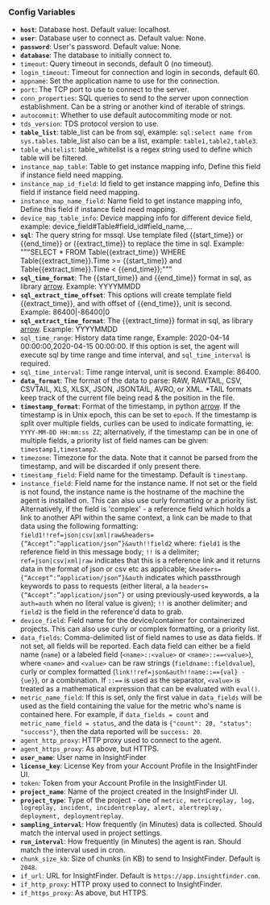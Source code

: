 ### Config Variables
* **`host`**: Database host. Default value: localhost.
* **`user`**: Database user to connect as. Default value: None.
* **`password`**: User's password. Default value: None.
* **`database`**: The database to initially connect to.
* `timeout`: Query timeout in seconds, default 0 (no timeout).
* `login_timeout`: Timeout for connection and login in seconds, default 60.
* `appname`: Set the application name to use for the connection.
* `port`: The TCP port to use to connect to the server.
* `conn_properties`: SQL queries to send to the server upon connection establishment. Can be a string or another kind of iterable of strings.
* `autocommit`: Whether to use default autocommiting mode or not.
* `tds_version`: TDS protocol version to use.
* **`table_list`**: table_list can be from sql, example: `sql:select name from sys.tables`. table_list also can be a list, example: `table1,table2,table3`.
* `table_whitelist`: table_whitelist is a regex string used to define which table will be filtered.
* `instance_map_table`: Table to get instance mapping info, Define this field if instance field need mapping.
* `instance_map_id_field`: Id field to get instance mapping info, Define this field if instance field need mapping.
* `instance_map_name_field`: Name field to get instance mapping info, Define this field if instance field need mapping.
* `device_map_table_info`: Device mapping info for different device field, example: device_field#Table#field_id#field_name,...
* **`sql`**: The query string for mssql. Use template filed {{start_time}} or {{end_time}} or {{extract_time}} to replace the time in sql. Example: """SELECT * FROM Table{{extract_time}} WHERE Table{{extract_time}}.Time >= {{start_time}} and Table{{extract_time}}.Time < {{end_time}};"""
* **`sql_time_format`**: The {{start_time}} and {{end_time}} format in sql, as library [arrow](https://arrow.readthedocs.io/en/latest/#supported-tokens). Example: YYYYMMDD
* **`sql_extract_time_offset`**: This options will create template field {{extract_time}}, and with offset of {{end_time}}, unit is second. Example: 86400|-86400|0
* **`sql_extract_time_format`**: The {{extract_time}} format in sql, as library [arrow](https://arrow.readthedocs.io/en/latest/#supported-tokens). Example: YYYYMMDD 
* `sql_time_range`: History data time range, Example: 2020-04-14 00:00:00,2020-04-15 00:00:00. If this option is set, the agent will execute sql by time range and time interval, and `sql_time_interval` is required. 
* `sql_time_interval`: Time range interval, unit is second. Example: 86400.
* **`data_format`**: The format of the data to parse: RAW, RAWTAIL, CSV, CSVTAIL, XLS, XLSX, JSON, JSONTAIL, AVRO, or XML. \*TAIL formats keep track of the current file being read & the position in the file.
* **`timestamp_format`**: Format of the timestamp, in python [arrow](https://arrow.readthedocs.io/en/latest/#supported-tokens). If the timestamp is in Unix epoch, this can be set to `epoch`. If the timestamp is split over multiple fields, curlies can be used to indicate formatting, ie: `YYYY-MM-DD HH:mm:ss ZZ`; alternatively, if the timestamp can be in one of multiple fields, a priority list of field names can be given: `timestamp1,timestamp2`.
* `timezone`: Timezone for the data. Note that it cannot be parsed from the timestamp, and will be discarded if only present there.
* `timestamp_field`: Field name for the timestamp. Default is `timestamp`.
* `instance_field`: Field name for the instance name. If not set or the field is not found, the instance name is the hostname of the machine the agent is installed on. This can also use curly formatting or a priority list. Alternatively, if the field is 'complex' - a reference field which holds a link to another API within the same context, a link can be made to that data using the following formatting: `field1!!ref=json|csv|xml|raw&headers={“Accept”:”application/json”}&auth!!field2` where: `field1` is the reference field in this message body; `!!` is a delimiter; `ref=json|csv|xml|raw` indicates that this is a reference link and it returns data in the format of json or csv etc as applicable; `&headers={“Accept”:”application/json”}&auth` indicates which passthrough keywords to pass to requests (either literal, a la `headers={“Accept”:”application/json”}` or using previously-used keywords, a la `auth=auth` when no literal value is given); `!!` is another delimiter; and `field2` is the field in the reference'd data to grab.
* `device_field`: Field name for the device/container for containerized projects. This can also use curly or complex formatting, or a priority list.
* `data_fields`: Comma-delimited list of field names to use as data fields. If not set, all fields will be reported. Each data field can either be a field name (`name`) or a labeled field (`<name>::<value>` or `<name>::==<value>`), where `<name>` and `<value>` can be raw strings (`fieldname::fieldvalue`), curly or complex formatted (`link!!ref=json&auth!!name::=={val} - {ue}`), or a combination. If `::==` is used as the separator, `<value>` is treated as a mathematical expression that can be evaluated with `eval()`.
* `metric_name_field`: If this is set, only the first value in `data_fields` will be used as the field containing the value for the metric who's name is contained here. For example, if `data_fields = count` and `metric_name_field = status`, and the data is `{"count": 20, "status": "success"}`, then the data reported will be `success: 20`.
* `agent_http_proxy`: HTTP proxy used to connect to the agent.
* `agent_https_proxy`: As above, but HTTPS.
* **`user_name`**: User name in InsightFinder
* **`license_key`**: License Key from your Account Profile in the InsightFinder UI. 
* `token`: Token from your Account Profile in the InsightFinder UI. 
* **`project_name`**: Name of the project created in the InsightFinder UI. 
* **`project_type`**: Type of the project - one of `metric, metricreplay, log, logreplay, incident, incidentreplay, alert, alertreplay, deployment, deploymentreplay`.
* **`sampling_interval`**: How frequently (in Minutes) data is collected. Should match the interval used in project settings.
* **`run_interval`**: How frequently (in Minutes) the agent is ran. Should match the interval used in cron.
* `chunk_size_kb`: Size of chunks (in KB) to send to InsightFinder. Default is `2048`.
* `if_url`: URL for InsightFinder. Default is `https://app.insightfinder.com`.
* `if_http_proxy`: HTTP proxy used to connect to InsightFinder.
* `if_https_proxy`: As above, but HTTPS.
